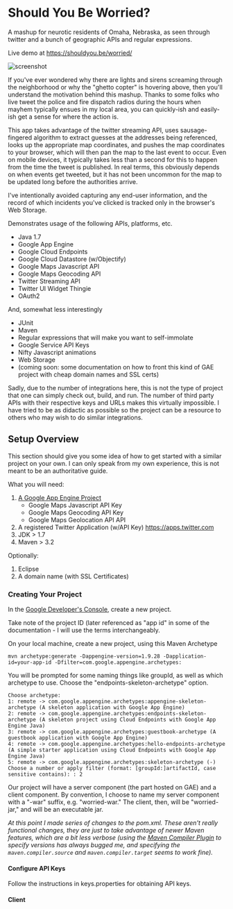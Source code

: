 # Should You Be Worried?

A mashup for neurotic residents of Omaha, Nebraska, as seen through 
twitter and a bunch of geographic APIs and regular expressions.

Live demo at https://shouldyou.be/worried/

![screenshot](https://raw.githubusercontent.com/tmcoma/shouldyou.be/master/docs/images/00-screenshot.png)

If you've ever wondered why there are lights and sirens screaming
through the neighborhood or why the "ghetto copter" is hovering above,
then you'll understand the motivation behind this mashup.  Thanks to
some folks who live tweet the police and fire dispatch radios during
the hours when mayhem typically ensues in my local area, you can quickly-ish
and easily-ish get a sense for where the action is.

This app takes advantage of the twitter streaming API, uses sausage-fingered
algorithm to extract guesses at the addresses being referenced, looks up
the appropriate map coordinates, and pushes the map coordinates to your
browser, which will then pan the map to the last event to occur.  Even on
mobile devices, it typically takes less than a second for this to happen
from the time the tweet is published.  In real terms, this obviously depends
on when events get tweeted, but it has not been uncommon for the map
to be updated long before the authorities arrive.

I've intentionally avoided capturing any end-user information, and the record
of which incidents you've clicked is tracked only in the browser's Web Storage.

Demonstrates usage of the following APIs, platforms, etc.
* Java 1.7
* Google App Engine
* Google Cloud Endpoints
* Google Cloud Datastore (w/Objectify) 
* Google Maps Javascript API
* Google Maps Geocoding API
* Twitter Streaming API
* Twitter UI Widget Thingie
* OAuth2

And, somewhat less interestingly

* JUnit
* Maven
* Regular expressions that will make you want to self-immolate
* Google Service API Keys
* Nifty Javascript animations
* Web Storage
* (coming soon: some documentation on how to front this kind of GAE project 
  with cheap domain names and SSL certs)

Sadly, due to the number of integrations here, this is not the type of project
that one can simply check out, build, and run.  The number of third party APIs
with their respective keys and URLs makes this virtually impossible.  I have
tried to be as didactic as possible so the project can be a resource to others
who may wish to do similar integrations.


## Setup Overview 
This section should give you some idea of how to get started with a similar project on your own.  I can only speak from my own experience, this is not meant to be an authoritative guide.

What you will need:

1. [A Google App Engine Project](https://console.developers.google.com)
    - Google Maps Javascript API Key
    - Google Maps Geocoding API Key
    - Google Maps Geolocation API API 
1. A registered Twitter Application (w/API Key) https://apps.twitter.com
1. JDK > 1.7
1. Maven > 3.2

Optionally:

1. Eclipse
1. A domain name (with SSL Certificates)

### Creating Your Project
In the [Google Developer's Console](https://console.developers.google.com), create a new project.


Take note of the project ID (later referenced as "app id" in some of the documentation - I will use the terms interchangeably.


On your local machine, create a new project, using this Maven Archetype

```
mvn archetype:generate -Dappengine-version=1.9.28 -Dapplication-id=your-app-id -Dfilter=com.google.appengine.archetypes:
```

You will be prompted for some naming things like groupId, as well as which archetype to use. Choose the "endpoints-skeleton-archetype" option.
```
Choose archetype:
1: remote -> com.google.appengine.archetypes:appengine-skeleton-archetype (A skeleton application with Google App Engine)
2: remote -> com.google.appengine.archetypes:endpoints-skeleton-archetype (A skeleton project using Cloud Endpoints with Google App Engine Java)
3: remote -> com.google.appengine.archetypes:guestbook-archetype (A guestbook application with Google App Engine)
4: remote -> com.google.appengine.archetypes:hello-endpoints-archetype (A simple starter application using Cloud Endpoints with Google App Engine Java)
5: remote -> com.google.appengine.archetypes:skeleton-archetype (-)
Choose a number or apply filter (format: [groupId:]artifactId, case sensitive contains): : 2
```

Our project will have a server component (the part hosted on GAE) and a client component.  By convention, I choose to name my server component with a "-war" suffix, e.g. "worried-war."  The client, then, will be "worried-jar," and will be an executable jar.

*At this point I made series of changes to the pom.xml.   These aren't really functional changes, they are just to take advantage of newer Maven features, which are a bit less verbose (using the [Maven Compiler Plugin](https://maven.apache.org/plugins/maven-compiler-plugin/examples/set-compiler-source-and-target.html) to specify versions has always bugged me, and specifying the `maven.compiler.source` and `maven.compiler.target` seems to work fine).*

####  Configure API Keys
Follow the instructions in keys.properties for obtaining API keys.

#### Client


